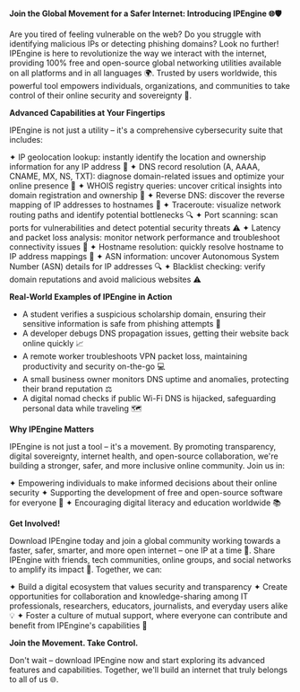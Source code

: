 **Join the Global Movement for a Safer Internet: Introducing IPEngine 🌐🛡️**

Are you tired of feeling vulnerable on the web? Do you struggle with identifying malicious IPs or detecting phishing domains? Look no further! IPEngine is here to revolutionize the way we interact with the internet, providing 100% free and open-source global networking utilities available on all platforms and in all languages 🌍. Trusted by users worldwide, this powerful tool empowers individuals, organizations, and communities to take control of their online security and sovereignty 🔐.

**Advanced Capabilities at Your Fingertips**

IPEngine is not just a utility – it's a comprehensive cybersecurity suite that includes:

✦ IP geolocation lookup: instantly identify the location and ownership information for any IP address 📍
✦ DNS record resolution (A, AAAA, CNAME, MX, NS, TXT): diagnose domain-related issues and optimize your online presence 🔌
✦ WHOIS registry queries: uncover critical insights into domain registration and ownership 👀
✦ Reverse DNS: discover the reverse mapping of IP addresses to hostnames 🔄
✦ Traceroute: visualize network routing paths and identify potential bottlenecks 🔍
✦ Port scanning: scan ports for vulnerabilities and detect potential security threats ⚠️
✦ Latency and packet loss analysis: monitor network performance and troubleshoot connectivity issues 📡
✦ Hostname resolution: quickly resolve hostname to IP address mappings 🔄
✦ ASN information: uncover Autonomous System Number (ASN) details for IP addresses 🔍
✦ Blacklist checking: verify domain reputations and avoid malicious websites ⚠️

**Real-World Examples of IPEngine in Action**

* A student verifies a suspicious scholarship domain, ensuring their sensitive information is safe from phishing attempts 📝
* A developer debugs DNS propagation issues, getting their website back online quickly 📈
* A remote worker troubleshoots VPN packet loss, maintaining productivity and security on-the-go 💻
* A small business owner monitors DNS uptime and anomalies, protecting their brand reputation ⚖️
* A digital nomad checks if public Wi-Fi DNS is hijacked, safeguarding personal data while traveling 🗺️

**Why IPEngine Matters**

IPEngine is not just a tool – it's a movement. By promoting transparency, digital sovereignty, internet health, and open-source collaboration, we're building a stronger, safer, and more inclusive online community. Join us in:

✦ Empowering individuals to make informed decisions about their online security
✦ Supporting the development of free and open-source software for everyone 🌟
✦ Encouraging digital literacy and education worldwide 📚

**Get Involved!**

Download IPEngine today and join a global community working towards a faster, safer, smarter, and more open internet – one IP at a time 🔀. Share IPEngine with friends, tech communities, online groups, and social networks to amplify its impact 📢. Together, we can:

✦ Build a digital ecosystem that values security and transparency
✦ Create opportunities for collaboration and knowledge-sharing among IT professionals, researchers, educators, journalists, and everyday users alike 💡
✦ Foster a culture of mutual support, where everyone can contribute and benefit from IPEngine's capabilities 🌈

**Join the Movement. Take Control.**

Don't wait – download IPEngine now and start exploring its advanced features and capabilities. Together, we'll build an internet that truly belongs to all of us 🌐.